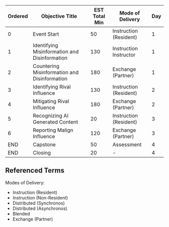 | Ordered | Objective Title                   | EST Total Min | Mode of Delivery          | Day |
| ------- | --------------------------------- | ------------- | ------------------------- | --- |
| 0       | Event Start                      | 50            | Instruction (Resident)    | 1   |
| 1       | Identifying Misinformation and Disinformation | 130           | Instruction Instructor          | 1   |
| 2       | Countering Misinformation and Disinformation | 180           | Exchange (Partner)    | 1   |
| 3       | Identifying Rival Influence       | 130           | Instruction (Resident)    | 2   |
| 4       | Mitigating Rival Influence        | 180           | Exchange (Partner)    | 2   |
| 5       | Recognizing AI Generated Content  | 20            | Instruction (Resident)    | 3   |
| 6       | Reporting Malign Influence        | 120            | Exchange (Partner)    | 3   |
| END     | Capstone                          | 50            | Assessment                | 4   |
| END     | Closing                           | 20            | -                         | 4   |


## Referenced Terms
Modes of Delivery:
-  Instruction (Resident)
-  Instruction (Non-Resident)
-  Distributed (Synchronos)
-  Distributed (Asynchronos)
-  Blended
- Exchange (Partner)

